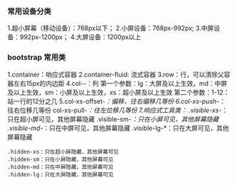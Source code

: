 ### 常用设备分类
1.超小屏幕（移动设备）：768px以下；
2.小屏设备：768px-992px;
3.中屏设备：992px-1200px；
4.大屏设备：1200px以上

### bootstrap 常用类
1.container：响应式容器
2.container-fluid: 流式容器
3.row：行，可以清除父容器左右15px的内边距
4.col-*-*：列
    第一个参数：lg：大屏及以上生效，md：中屏及以上生效，sm：小屏及以上生效，xs：超小屏及以上生效
    第二个参数：1-12：站一行的12分之几
5.col-xs-offset-*：偏移，往右偏移几等份
6.col-xs-push-*：往右位移几等份
  col-xs-pull-*：往左位移几等份
7.响应式工具类：
    .visible-xs-*：只在超小屏可见，其他屏幕隐藏
    .visible-sm-*：只在小屏可见，其他屏幕隐藏
    .visible-md-*：只在中屏可见，其他屏幕隐藏
    .visible-lg-*：只在大屏可见，其他屏幕隐藏

    .hidden-xs：只在超小屏隐藏，其他屏幕可见
    .hidden-sm：只在小屏隐藏，其他屏幕可见
    .hidden-md：只在中屏隐藏，其他屏幕可见
    .hidden-lg：只在大屏隐藏，其他屏幕可见

